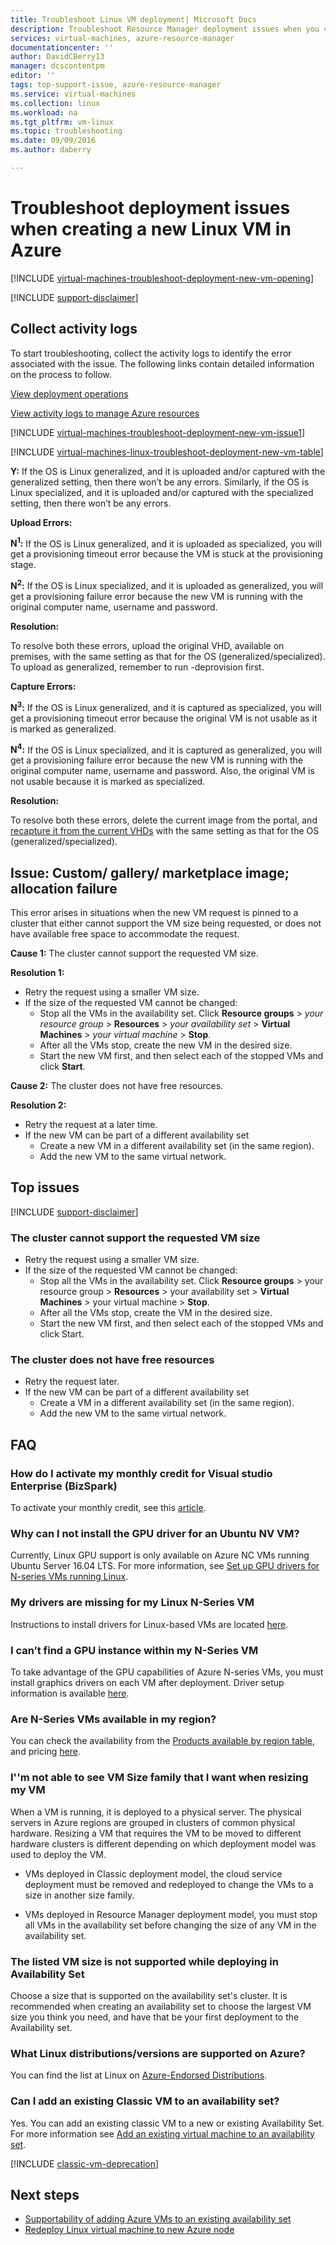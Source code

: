 ```yaml
---
title: Troubleshoot Linux VM deployment| Microsoft Docs
description: Troubleshoot Resource Manager deployment issues when you create a new Linux virtual machine in Azure
services: virtual-machines, azure-resource-manager
documentationcenter: ''
author: DavidCBerry13
manager: dcscontentpm
editor: ''
tags: top-support-issue, azure-resource-manager
ms.service: virtual-machines
ms.collection: linux
ms.workload: na
ms.tgt_pltfrm: vm-linux
ms.topic: troubleshooting
ms.date: 09/09/2016
ms.author: daberry

---
```

# Troubleshoot deployment issues when creating a new Linux VM in Azure

[!INCLUDE [virtual-machines-troubleshoot-deployment-new-vm-opening](../../includes/virtual-machines-troubleshoot-deployment-new-vm-opening-include.md)]

[!INCLUDE [support-disclaimer](../../includes/support-disclaimer.md)]

## Collect activity logs

To start troubleshooting, collect the activity logs to identify the error associated with the issue. The following links contain detailed information on the process to follow.

[View deployment operations](/azure/azure-resource-manager/templates/deployment-history)

[View activity logs to manage Azure resources](/azure/azure-resource-manager/management/view-activity-logs)

[!INCLUDE [virtual-machines-troubleshoot-deployment-new-vm-issue1](../../includes/virtual-machines-troubleshoot-deployment-new-vm-issue1-include.md)]

[!INCLUDE [virtual-machines-linux-troubleshoot-deployment-new-vm-table](../../includes/virtual-machines-linux-troubleshoot-deployment-new-vm-table.md)]

**Y:** If the OS is Linux generalized, and it is uploaded and/or captured with the generalized setting, then there won’t be any errors. Similarly, if the OS is Linux specialized, and it is uploaded and/or captured with the specialized setting, then there won’t be any errors.

**Upload Errors:**

**N<sup>1</sup>:** If the OS is Linux generalized, and it is uploaded as specialized, you will get a provisioning timeout error because the VM is stuck at the provisioning stage.

**N<sup>2</sup>:** If the OS is Linux specialized, and it is uploaded as generalized, you will get a provisioning failure error because the new VM is running with the original computer name, username and password.

**Resolution:**

To resolve both these errors, upload the original VHD, available on premises, with the same setting as that for the OS (generalized/specialized). To upload as generalized, remember to run -deprovision first.

**Capture Errors:**

**N<sup>3</sup>:** If the OS is Linux generalized, and it is captured as specialized, you will get a provisioning timeout error because the original VM is not usable as it is marked as generalized.

**N<sup>4</sup>:** If the OS is Linux specialized, and it is captured as generalized, you will get a provisioning failure error because the new VM is running with the original computer name, username and password. Also, the original VM is not usable because it is marked as specialized.

**Resolution:**

To resolve both these errors, delete the current image from the portal, and [recapture it from the current VHDs](/azure/virtual-machines/linux/capture-image) with the same setting as that for the OS (generalized/specialized).

## Issue: Custom/ gallery/ marketplace image; allocation failure

This error arises in situations when the new VM request is pinned to a cluster that either cannot support the VM size being requested, or does not have available free space to accommodate the request.

**Cause 1:** The cluster cannot support the requested VM size.

**Resolution 1:**

* Retry the request using a smaller VM size.
* If the size of the requested VM cannot be changed:
  * Stop all the VMs in the availability set.
    Click **Resource groups** > *your resource group* > **Resources** > *your availability set* > **Virtual Machines** > *your virtual machine* > **Stop**.
  * After all the VMs stop, create the new VM in the desired size.
  * Start the new VM first, and then select each of the stopped VMs and click **Start**.

**Cause 2:** The cluster does not have free resources.

**Resolution 2:**

* Retry the request at a later time.
* If the new VM can be part of a different availability set
  * Create a new VM in a different availability set (in the same region).
  * Add the new VM to the same virtual network.

## Top issues

[!INCLUDE [support-disclaimer](../../includes/virtual-machines-linux-troubleshoot-deploy-vm-top.md)]

### The cluster cannot support the requested VM size

* Retry the request using a smaller VM size.
* If the size of the requested VM cannot be changed:
  * Stop all the VMs in the availability set. Click **Resource groups** > your resource group > **Resources** > your availability set > **Virtual Machines** > your virtual machine > **Stop**.
  * After all the VMs stop, create the VM in the desired size.
  * Start the new VM first, and then select each of the stopped VMs and click Start.

### The cluster does not have free resources

* Retry the request later.
* If the new VM can be part of a different availability set
  * Create a VM in a different availability set (in the same region).
  * Add the new VM to the same virtual network.

## FAQ

### How do I activate my monthly credit for Visual studio Enterprise (BizSpark)

To activate your monthly  credit, see this [article](https://azure.microsoft.com/offers/ms-azr-0064p/).

### Why can I not install the GPU driver for an Ubuntu NV VM?

Currently, Linux GPU support is only available on Azure NC VMs running Ubuntu Server 16.04 LTS. For more information, see [Set up GPU drivers for N-series VMs running Linux](/azure/virtual-machines/linux/n-series-driver-setup).

### My drivers are missing for my Linux N-Series VM

Instructions to install drivers for Linux-based VMs are located [here](/azure/virtual-machines/sizes-gpu#supported-operating-systems-and-drivers).

### I can’t find a GPU instance within my N-Series VM

To take advantage of the GPU capabilities of Azure N-series VMs, you must install graphics drivers on each VM after deployment. Driver setup information is available [here](/azure/virtual-machines/sizes-gpu#supported-operating-systems-and-drivers).

### Are N-Series VMs available in my region?

You can check the availability from the [Products available by region table](https://azure.microsoft.com/regions/services), and pricing [here](https://azure.microsoft.com/pricing/details/virtual-machines/series/#n-series).

### I''m not able to see VM Size family that I want when resizing my VM

When a VM is running, it is deployed to a physical server. The physical servers in Azure regions are grouped in clusters of common physical hardware. Resizing a VM that requires the VM to be moved to different hardware clusters is different depending on which deployment model was used to deploy the VM.

* VMs deployed in Classic deployment model, the cloud service deployment must be removed and redeployed to change the VMs to a size in another size family.

* VMs deployed in Resource Manager deployment model, you must stop all VMs in the availability set before changing the size of any VM in the availability set.

### The listed VM size is not supported while deploying in Availability Set

Choose a size that is supported on the availability set's cluster. It is recommended when creating an availability set to choose the largest VM size you think you need, and have that be your first deployment to the Availability set.

### What Linux distributions/versions are supported on Azure?

You can find the list at Linux on [Azure-Endorsed Distributions](/azure/virtual-machines/linux/endorsed-distros).

### Can I add an existing Classic VM to an availability set?

Yes. You can add an existing classic VM to a new or existing Availability Set. For more information see [Add an existing virtual machine to an availability set](/previous-versions/azure/virtual-machines/windows/classic/configure-availability-classic#addmachine).

[!INCLUDE [classic-vm-deprecation](../../includes/classic-vm-deprecation.md)]

## Next steps

* [Supportability of adding Azure VMs to an existing availability set](/azure/virtual-machines/virtual-machines-availability-set-supportability)
* [Redeploy Linux virtual machine to new Azure node](/azure/virtual-machines/redeploy-to-new-node-linux)
